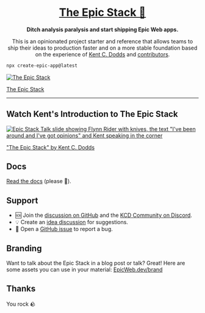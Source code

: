 <div align="center">
  <h1 align="center"><a href="https://www.epicweb.dev/epic-stack">The Epic Stack 🚀</a></h1>
  <strong align="center">
    Ditch analysis paralysis and start shipping Epic Web apps.
  </strong>
  <p>
    This is an opinionated project starter and reference that allows teams to
    ship their ideas to production faster and on a more stable foundation based
    on the experience of <a href="https://kentcdodds.com">Kent C. Dodds</a> and
    <a href="https://github.com/epicweb-dev/epic-stack/graphs/contributors">contributors</a>.
  </p>
</div>

```sh
npx create-epic-app@latest
```

[![The Epic Stack](https://github-production-user-asset-6210df.s3.amazonaws.com/1500684/246885449-1b00286c-aa3d-44b2-9ef2-04f694eb3592.png)](https://www.epicweb.dev/epic-stack)

[The Epic Stack](https://www.epicweb.dev/epic-stack)

<hr />

## Watch Kent's Introduction to The Epic Stack

[![Epic Stack Talk slide showing Flynn Rider with knives, the text "I've been around and I've got opinions" and Kent speaking in the corner](https://github-production-user-asset-6210df.s3.amazonaws.com/1500684/277818553-47158e68-4efc-43ae-a477-9d1670d4217d.png)](https://www.epicweb.dev/talks/the-epic-stack)

["The Epic Stack" by Kent C. Dodds](https://www.epicweb.dev/talks/the-epic-stack)

## Docs

[Read the docs](https://github.com/epicweb-dev/epic-stack/blob/main/docs) (please 🙏).

## Support

- 🆘 Join the [discussion on GitHub](https://github.com/epicweb-dev/epic-stack/discussions) and the
  [KCD Community on Discord](https://kcd.im/discord).
- 💡 Create an
  [idea discussion](https://github.com/epicweb-dev/epic-stack/discussions/new?category=ideas) for
  suggestions.
- 🐛 Open a [GitHub issue](https://github.com/epicweb-dev/epic-stack/issues) to report a bug.

## Branding

Want to talk about the Epic Stack in a blog post or talk? Great! Here are some assets you can use in
your material: [EpicWeb.dev/brand](https://epicweb.dev/brand)

## Thanks

You rock 🪨
